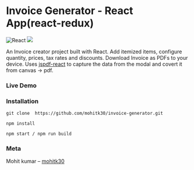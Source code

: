# Invoice Generator - React App(react-redux)
![React](https://img.shields.io/badge/react-%2320232a.svg?style=for-the-badge&logo=react&logoColor=%2361DAFB) ![](https://img.shields.io/badge/bootstrap-%23563D7C.svg?style=for-the-badge&logo=bootstrap&logoColor=white)

An Invoice creator project built with React. Add itemized items, configure quantity, prices, tax rates and discounts. Download Invoice as PDFs to your device. Uses [jspdf-react](https://www.npmjs.com/package/jspdf-react) to capture the data from the modal and covert it from canvas -> pdf.

### Live Demo
 
 

### Installation

```
git clone  https://github.com/mohitk30/invoice-generator.git

npm install

npm start / npm run build
```



### Meta

Mohit kumar – [mohitk30](https://github.com/mohitk30)
